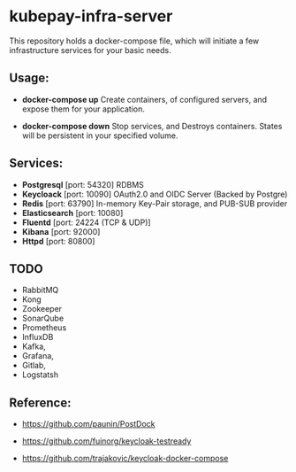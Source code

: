 # kubepay-infra-server

This repository holds a docker-compose file, which will initiate a few infrastructure services for your basic needs.

## Usage:
 
 * **docker-compose up** Create containers, of configured servers, and expose them for your application.
 
 * **docker-compose down** Stop services, and Destroys containers. States will be persistent in your specified volume.

## Services: 

* **Postgresql** [port: 54320] RDBMS
* **Keycloack**  [port: 10090] OAuth2.0 and OIDC Server (Backed by Postgre)
* **Redis** [port: 63790] In-memory Key-Pair storage, and PUB-SUB provider
* **Elasticsearch** [port: 10080]
* **Fluentd** [port: 24224 (TCP & UDP)]
* **Kibana** [port: 92000]
* **Httpd** [port: 80800]


## TODO
* RabbitMQ
* Kong
* Zookeeper
* SonarQube
* Prometheus
* InfluxDB
* Kafka,
* Grafana,
* Gitlab,
* Logstatsh

## Reference:

* https://github.com/paunin/PostDock

* https://github.com/fuinorg/keycloak-testready

* https://github.com/trajakovic/keycloak-docker-compose
